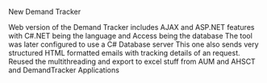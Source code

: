 New Demand Tracker

Web version of the Demand Tracker includes AJAX and ASP.NET features with C#.NET being the language and Access being the database
The tool was later configured to use a C# Database server
This one also sends very structured HTML formatted emails with tracking details of an request. 
Reused the multithreading and export to excel stuff from AUM and AHSCT and DemandTracker Applications

